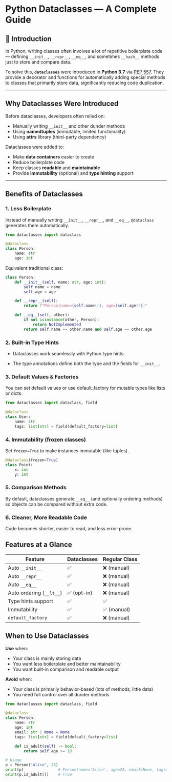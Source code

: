 # Python Dataclasses — A Complete Guide

## 📌 Introduction
In Python, writing classes often involves a lot of repetitive boilerplate code — defining `__init__`, `__repr__`, `__eq__`, and sometimes `__hash__` methods just to store and compare data.

To solve this, **`dataclasses`** were introduced in **Python 3.7** via [PEP 557](https://peps.python.org/pep-0557/). They provide a decorator and functions for automatically adding special methods to classes that primarily store data, significantly reducing code duplication.

---

##  Why Dataclasses Were Introduced
Before dataclasses, developers often relied on:
- Manually writing `__init__` and other dunder methods
- Using **namedtuples** (immutable, limited functionality)
- Using **attrs** library (third-party dependency)

Dataclasses were added to:
- Make **data containers** easier to create
- Reduce boilerplate code
- Keep classes **readable** and **maintainable**
- Provide **immutability** (optional) and **type hinting** support

---

## Benefits of Dataclasses

### 1. Less Boilerplate
Instead of manually writing `__init__`, `__repr__`, and `__eq__`, `@dataclass` generates them automatically.

```python
from dataclasses import dataclass

@dataclass
class Person:
    name: str
    age: int
```
Equivalent traditional class:
```python
class Person:
    def __init__(self, name: str, age: int):
        self.name = name
        self.age = age

    def __repr__(self):
        return f"Person(name={self.name!r}, age={self.age!r})"

    def __eq__(self, other):
        if not isinstance(other, Person):
            return NotImplemented
        return self.name == other.name and self.age == other.age
```

### 2. Built-in Type Hints

- Dataclasses work seamlessly with Python type hints.

- The type annotations define both the type and the fields for `__init__`.

### 3. Default Values & Factories
You can set default values or use default_factory for mutable types like lists or dicts.

```python
from dataclasses import dataclass, field

@dataclass
class User:
    name: str
    tags: list[str] = field(default_factory=list)
```

### 4. Immutability (frozen classes)
Set `frozen=True` to make instances immutable (like tuples).

```python
@dataclass(frozen=True)
class Point:
    x: int
    y: int
```

### 5. Comparison Methods
By default, dataclasses generate `__eq__` (and optionally ordering methods) so objects can be compared without extra code.

### 6. Cleaner, More Readable Code
Code becomes shorter, easier to read, and less error-prone.

## Features at a Glance
| Feature                  | Dataclasses | Regular Class |
| ------------------------ | ----------- | ------------- |
| Auto `__init__`          | ✅           | ❌ (manual)    |
| Auto `__repr__`          | ✅           | ❌ (manual)    |
| Auto `__eq__`            | ✅           | ❌ (manual)    |
| Auto ordering (`__lt__`) | ✅ (opt-in)  | ❌ (manual)    |
| Type hints support       | ✅           | ✅             |
| Immutability             | ✅           | ✅ (manual)    |
| `default_factory`        | ✅           | ❌ (manual)    |

## When to Use Dataclasses

**Use** when:

- Your class is mainly storing data
- You want less boilerplate and better maintainability
- You want built-in comparison and readable output

**Avoid** when:

- Your class is primarily behavior-based (lots of methods, little data)
- You need full control over all dunder methods

```python
from dataclasses import dataclass, field

@dataclass
class Person:
    name: str
    age: int
    email: str | None = None
    tags: list[str] = field(default_factory=list)

    def is_adult(self) -> bool:
        return self.age >= 18

# Usage
p = Person("Alice", 25)
print(p)               # Person(name='Alice', age=25, email=None, tags=[])
print(p.is_adult())    # True
```

